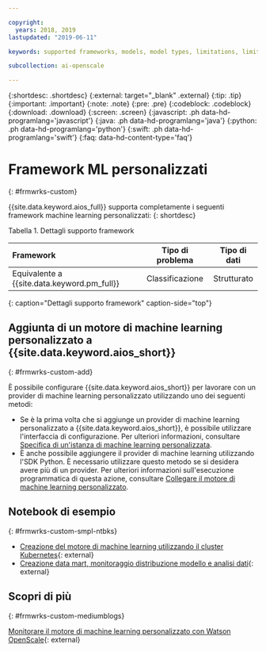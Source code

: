 ```yaml
---

copyright:
  years: 2018, 2019
lastupdated: "2019-06-11"

keywords: supported frameworks, models, model types, limitations, limits, custom machine learning engine, custom

subcollection: ai-openscale

---
```


{:shortdesc: .shortdesc}
{:external: target="_blank" .external}
{:tip: .tip}
{:important: .important}
{:note: .note}
{:pre: .pre}
{:codeblock: .codeblock}
{:download: .download}
{:screen: .screen}
{:javascript: .ph data-hd-programlang='javascript'}
{:java: .ph data-hd-programlang='java'}
{:python: .ph data-hd-programlang='python'}
{:swift: .ph data-hd-programlang='swift'}
{:faq: data-hd-content-type='faq'}

# Framework ML personalizzati
{: #frmwrks-custom}

{{site.data.keyword.aios_full}} supporta completamente i seguenti framework machine learning personalizzati:
{: shortdesc}

Tabella 1. Dettagli supporto framework

| Framework | Tipo di problema | Tipo di dati |
|:---|:---:|:---:|
| Equivalente a {{site.data.keyword.pm_full}} | Classificazione | Strutturato |
{: caption="Dettagli supporto framework" caption-side="top"}

## Aggiunta di un motore di machine learning personalizzato a {{site.data.keyword.aios_short}}
{: #frmwrks-custom-add}

È possibile configurare {{site.data.keyword.aios_short}} per lavorare con un provider di machine learning personalizzato utilizzando uno dei seguenti metodi:

- Se è la prima volta che si aggiunge un provider di machine learning personalizzato a {{site.data.keyword.aios_short}}, è possibile utilizzare l'interfaccia di configurazione. Per ulteriori informazioni, consultare [Specifica di un'istanza di machine learning personalizzata](/docs/services/ai-openscale?topic=ai-openscale-co-connect).
- È anche possibile aggiungere il provider di machine learning utilizzando l'SDK Python. È necessario utilizzare questo metodo se si desidera avere più di un provider. Per ulteriori informazioni sull'esecuzione programmatica di questa azione, consultare [Collegare il motore di machine learning personalizzato](/docs/services/ai-openscale?topic=ai-openscale-cml-connect#cml-cusbind).


## Notebook di esempio
{: #frmwrks-custom-smpl-ntbks}

- [Creazione del motore di machine learning utilizzando il cluster Kubernetes](https://github.com/pmservice/ai-openscale-tutorials/tree/master/applications/custom-ml-engine-bluemix){: external}
- [Creazione data mart, monitoraggio distribuzione modello e analisi dati](https://github.com/pmservice/ai-openscale-tutorials/blob/master/notebooks/AI%20OpenScale%20and%20Custom%20ML%20Engine.ipynb){: external}

## Scopri di più
{: #frmwrks-custom-mediumblogs}

[Monitorare il motore di machine learning personalizzato con Watson OpenScale](https://developer.ibm.com/patterns/monitor-custom-machine-learning-engine-with-ai-openscale/){: external}
